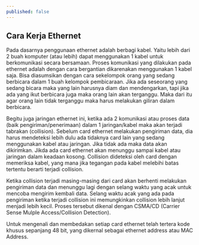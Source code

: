 ```yaml
---
published: false
---
```

## Cara Kerja Ethernet

Pada dasarnya penggunaan ethernet adalah berbagi kabel. Yaitu lebih dari 2 buah komputer (atau lebih) dapat menggunakan 1 kabel untuk berkomunikasi secara bersamaan. Proses komunikasi yang dilakukan pada ethernet adalah dengan cara bergantian dikarenakan menggunakan 1 kabel saja. Bisa diasumsikan dengan cara sekelompok orang yang sedang berbicara dalam 1 buah kelompok pembicaraan. Jika ada seseorang yang sedang bicara maka yang lain harusnya diam dan mendengarkan, tapi jika ada yang ikut berbicara juga maka orang lain akan terganggu. Maka dari itu agar orang lain tidak terganggu maka harus melakukan giliran dalam berbicara.  
	
Begitu juga jaringan ethernet ini, ketika ada 2 komunikasi atau proses data (baik pengiriman/penerimaan) dalam 1 jaringan/kabel maka akan terjadi tabrakan (collision). Sebelum card ethernet melakukan pengiriman data, dia harus mendeteksi lebih dulu ada tidaknya card lain yang sedang menggunakan kabel atau jaringan. Jika tidak ada maka data akan dikirimkan. Jikda ada card ethernet akan menunggu sampai kabel atau jaringan dalam keadaan kosong. Collision dideteksi oleh card dengan memeriksa kabel, yang mana jika tegangan pada kabel melebihi batas tertentu berarti terjadi collision.  

Ketika collision terjadi masing-masing dari card akan berhenti melakukan pengiriman data dan menunggu lagi dengan selang waktu yang acak untuk mencoba mengirim kembali data. Selang waktu acak yang ada pada pengiriman ketika terjadi collision ini memungkinkan collision lebih lanjut menjadi lebih kecil. Proses tersebut dikenal dengan CSMA/CD (Carrier Sense Mulple Access/Collision Detection).  

Untuk mengenali dan membedakan setiap card ethernet telah tertera kode khusus sepanjang 48 bit, yang dikernal sebagai ethernet address atau MAC Address.
